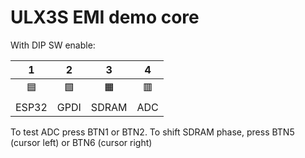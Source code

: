 # ULX3S EMI demo core

With DIP SW enable:

|    1    |    2    |    3    |    4    |
|  :---:  |  :---:  |  :---:  |  :---:  |
|&#x1F7E6;|&#x1f7e9;|&#x1f7e7;|&#x1f7e5;|
|  ESP32  |  GPDI   |  SDRAM  |   ADC   |

To test ADC press BTN1 or BTN2.
To shift SDRAM phase, press BTN5 (cursor left) or BTN6 (cursor right)
